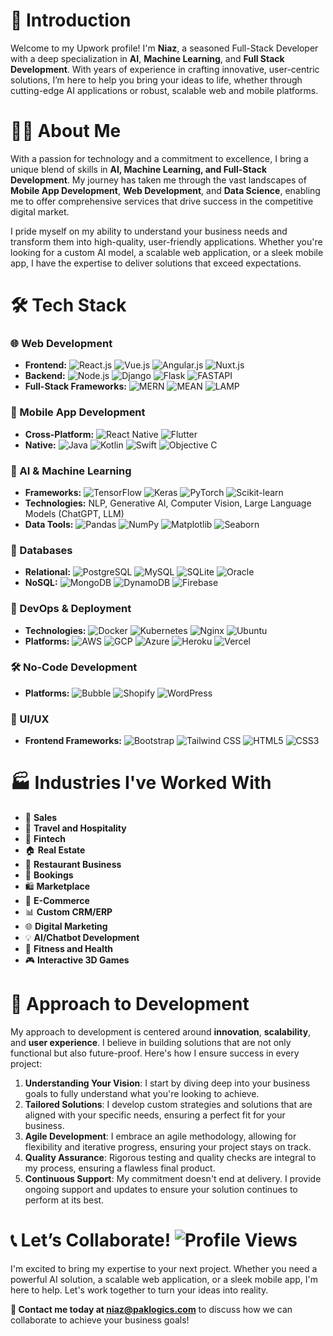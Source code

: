 # 👋 Introduction

Welcome to my Upwork profile! I'm **Niaz**, a seasoned Full-Stack Developer with a deep specialization in **AI**, **Machine Learning**, and **Full Stack Development**. With years of experience in crafting innovative, user-centric solutions, I’m here to help you bring your ideas to life, whether through cutting-edge AI applications or robust, scalable web and mobile platforms.

# 🧑‍💻 About Me

With a passion for technology and a commitment to excellence, I bring a unique blend of skills in **AI, Machine Learning, and Full-Stack Development**. My journey has taken me through the vast landscapes of **Mobile App Development**, **Web Development**, and **Data Science**, enabling me to offer comprehensive services that drive success in the competitive digital market.

I pride myself on my ability to understand your business needs and transform them into high-quality, user-friendly applications. Whether you're looking for a custom AI model, a scalable web application, or a sleek mobile app, I have the expertise to deliver solutions that exceed expectations.

# 🛠️ Tech Stack

### 🌐 Web Development
- **Frontend:** ![React.js](https://img.shields.io/badge/React-20232A?style=for-the-badge&logo=react&logoColor=61DAFB) ![Vue.js](https://img.shields.io/badge/Vue.js-35495E?style=for-the-badge&logo=vue.js&logoColor=4FC08D) ![Angular.js](https://img.shields.io/badge/Angular-DD0031?style=for-the-badge&logo=angular&logoColor=white) ![Nuxt.js](https://img.shields.io/badge/Nuxt.js-00C58E?style=for-the-badge&logo=nuxt.js&logoColor=white)
- **Backend:** ![Node.js](https://img.shields.io/badge/Node.js-43853D?style=for-the-badge&logo=node.js&logoColor=white) ![Django](https://img.shields.io/badge/Django-092E20?style=for-the-badge&logo=django&logoColor=white) ![Flask](https://img.shields.io/badge/Flask-000000?style=for-the-badge&logo=flask&logoColor=white) ![FASTAPI](https://img.shields.io/badge/FastAPI-005571?style=for-the-badge&logo=fastapi)
- **Full-Stack Frameworks:** ![MERN](https://img.shields.io/badge/MERN-20232A?style=for-the-badge&logo=react&logoColor=61DAFB) ![MEAN](https://img.shields.io/badge/MEAN-DD0031?style=for-the-badge&logo=angular&logoColor=white) ![LAMP](https://img.shields.io/badge/LAMP-777BB4?style=for-the-badge&logo=php&logoColor=white)

### 📱 Mobile App Development
- **Cross-Platform:** ![React Native](https://img.shields.io/badge/React_Native-20232A?style=for-the-badge&logo=react&logoColor=61DAFB) ![Flutter](https://img.shields.io/badge/Flutter-02569B?style=for-the-badge&logo=flutter&logoColor=white)
- **Native:** ![Java](https://img.shields.io/badge/Java-ED8B00?style=for-the-badge&logo=java&logoColor=white) ![Kotlin](https://img.shields.io/badge/Kotlin-0095D5?style=for-the-badge&logo=kotlin&logoColor=white) ![Swift](https://img.shields.io/badge/Swift-FA7343?style=for-the-badge&logo=swift&logoColor=white) ![Objective C](https://img.shields.io/badge/Objective--C-43853D?style=for-the-badge&logo=apple&logoColor=white)

### 🤖 AI & Machine Learning
- **Frameworks:** ![TensorFlow](https://img.shields.io/badge/TensorFlow-FF6F00?style=for-the-badge&logo=tensorflow&logoColor=white) ![Keras](https://img.shields.io/badge/Keras-D00000?style=for-the-badge&logo=keras&logoColor=white) ![PyTorch](https://img.shields.io/badge/PyTorch-EE4C2C?style=for-the-badge&logo=pytorch&logoColor=white) ![Scikit-learn](https://img.shields.io/badge/scikit--learn-F7931E?style=for-the-badge&logo=scikit-learn&logoColor=white)
- **Technologies:** NLP, Generative AI, Computer Vision, Large Language Models (ChatGPT, LLM)
- **Data Tools:** ![Pandas](https://img.shields.io/badge/Pandas-150458?style=for-the-badge&logo=pandas&logoColor=white) ![NumPy](https://img.shields.io/badge/NumPy-013243?style=for-the-badge&logo=numpy&logoColor=white) ![Matplotlib](https://img.shields.io/badge/Matplotlib-013243?style=for-the-badge&logo=matplotlib&logoColor=white) ![Seaborn](https://img.shields.io/badge/Seaborn-00629E?style=for-the-badge&logo=python&logoColor=white)

### 💾 Databases
- **Relational:** ![PostgreSQL](https://img.shields.io/badge/PostgreSQL-316192?style=for-the-badge&logo=postgresql&logoColor=white) ![MySQL](https://img.shields.io/badge/MySQL-4479A1?style=for-the-badge&logo=mysql&logoColor=white) ![SQLite](https://img.shields.io/badge/SQLite-003B57?style=for-the-badge&logo=sqlite&logoColor=white) ![Oracle](https://img.shields.io/badge/Oracle-F80000?style=for-the-badge&logo=oracle&logoColor=white)
- **NoSQL:** ![MongoDB](https://img.shields.io/badge/MongoDB-4EA94B?style=for-the-badge&logo=mongodb&logoColor=white) ![DynamoDB](https://img.shields.io/badge/DynamoDB-4053D6?style=for-the-badge&logo=amazon-dynamodb&logoColor=white) ![Firebase](https://img.shields.io/badge/Firebase-FFCA28?style=for-the-badge&logo=firebase&logoColor=black)

### 🚀 DevOps & Deployment
- **Technologies:** ![Docker](https://img.shields.io/badge/Docker-2496ED?style=for-the-badge&logo=docker&logoColor=white) ![Kubernetes](https://img.shields.io/badge/Kubernetes-326CE5?style=for-the-badge&logo=kubernetes&logoColor=white) ![Nginx](https://img.shields.io/badge/Nginx-009639?style=for-the-badge&logo=nginx&logoColor=white) ![Ubuntu](https://img.shields.io/badge/Ubuntu-E95420?style=for-the-badge&logo=ubuntu&logoColor=white)
- **Platforms:** ![AWS](https://img.shields.io/badge/Amazon_AWS-232F3E?style=for-the-badge&logo=amazon-aws&logoColor=white) ![GCP](https://img.shields.io/badge/Google_Cloud-4285F4?style=for-the-badge&logo=google-cloud&logoColor=white) ![Azure](https://img.shields.io/badge/Microsoft_Azure-0078D4?style=for-the-badge&logo=microsoft-azure&logoColor=white) ![Heroku](https://img.shields.io/badge/Heroku-430098?style=for-the-badge&logo=heroku&logoColor=white) ![Vercel](https://img.shields.io/badge/Vercel-000000?style=for-the-badge&logo=vercel&logoColor=white)

### 🛠️ No-Code Development
- **Platforms:** ![Bubble](https://img.shields.io/badge/Bubble-1E1E1E?style=for-the-badge&logo=bubble&logoColor=white) ![Shopify](https://img.shields.io/badge/Shopify-7AB55C?style=for-the-badge&logo=shopify&logoColor=white) ![WordPress](https://img.shields.io/badge/WordPress-21759B?style=for-the-badge&logo=wordpress&logoColor=white)

### 🎨 UI/UX
- **Frontend Frameworks:** ![Bootstrap](https://img.shields.io/badge/Bootstrap-563D7C?style=for-the-badge&logo=bootstrap&logoColor=white) ![Tailwind CSS](https://img.shields.io/badge/Tailwind_CSS-38B2AC?style=for-the-badge&logo=tailwind-css&logoColor=white) ![HTML5](https://img.shields.io/badge/HTML5-E34F26?style=for-the-badge&logo=html5&logoColor=white) ![CSS3](https://img.shields.io/badge/CSS3-1572B6?style=for-the-badge&logo=css3&logoColor=white)

# 🏭 Industries I've Worked With

- 🎯 **Sales**
- 🏨 **Travel and Hospitality**
- 💸 **Fintech**
- 🏠 **Real Estate**
- 🍴 **Restaurant Business**
- 📅 **Bookings**
- 🛍️ **Marketplace**
- 🛒 **E-Commerce**
- 📊 **Custom CRM/ERP**
- 🌐 **Digital Marketing**
- 💡 **AI/Chatbot Development**
- 🧘 **Fitness and Health**
- 🎮 **Interactive 3D Games**

# 🚀 Approach to Development

My approach to development is centered around **innovation**, **scalability**, and **user experience**. I believe in building solutions that are not only functional but also future-proof. Here's how I ensure success in every project:

1. **Understanding Your Vision**: I start by diving deep into your business goals to fully understand what you're looking to achieve.
2. **Tailored Solutions**: I develop custom strategies and solutions that are aligned with your specific needs, ensuring a perfect fit for your business.
3. **Agile Development**: I embrace an agile methodology, allowing for flexibility and iterative progress, ensuring your project stays on track.
4. **Quality Assurance**: Rigorous testing and quality checks are integral to my process, ensuring a flawless final product.
5. **Continuous Support**: My commitment doesn't end at delivery. I provide ongoing support and updates to ensure your solution continues to perform at its best.

# 📞 Let’s Collaborate! ![Profile Views](https://img.shields.io/badge/Profile%20Views-1000-green?style=flat&logo=github)

I'm excited to bring my expertise to your next project. Whether you need a powerful AI solution, a scalable web application, or a sleek mobile app, I'm here to help. Let's work together to turn your ideas into reality.

**💬 Contact me today at [niaz@paklogics.com](mailto:niaz@paklogics.com)** to discuss how we can collaborate to achieve your business goals!
